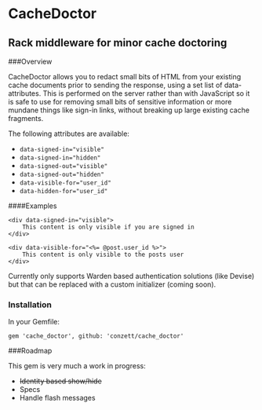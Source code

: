 # CacheDoctor
## Rack middleware for minor cache doctoring

###Overview

CacheDoctor allows you to redact small bits of HTML from your existing cache
 documents prior to sending the response, using a set list of data- attributes.
 This is performed on the server rather than with JavaScript so it is safe to
  use for removing small bits of sensitive information or more mundane things
   like sign-in links, without breaking up large existing cache fragments.

The following attributes are available:
- `data-signed-in="visible"`
- `data-signed-in="hidden"`
- `data-signed-out="visible"`
- `data-signed-out="hidden"`
- `data-visible-for="user_id"`
- `data-hidden-for="user_id"`

####Examples

    <div data-signed-in="visible">
        This content is only visible if you are signed in
    </div>

    <div data-visible-for="<%= @post.user_id %>">
        This content is only visible to the posts user
    </div>

Currently only supports Warden based authentication solutions (like Devise) but
that can be replaced with a custom initializer (coming soon).

### Installation

In your Gemfile:

`gem 'cache_doctor', github: 'conzett/cache_doctor'`

###Roadmap

This gem is very much a work in progress:

- ~~Identity based show/hide~~
- Specs
- Handle flash messages
